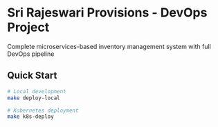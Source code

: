 # Sri Rajeswari Provisions - DevOps Project

Complete microservices-based inventory management system with full DevOps pipeline

## Quick Start

```bash
# Local development
make deploy-local

# Kubernetes deployment
make k8s-deploy

